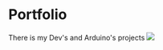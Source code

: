 # Portfolio
There is my Dev's and Arduino's projects
<a href="https://nekroz-tech.github.io/Portfolio/" > <img src="https://github.com/Nekroz-Tech/Portfolio/blob/main/Opera%20Instant%C3%A2neo_2021-10-04_172909_nekroz-tech.github.io.png?raw=true">
</a>
